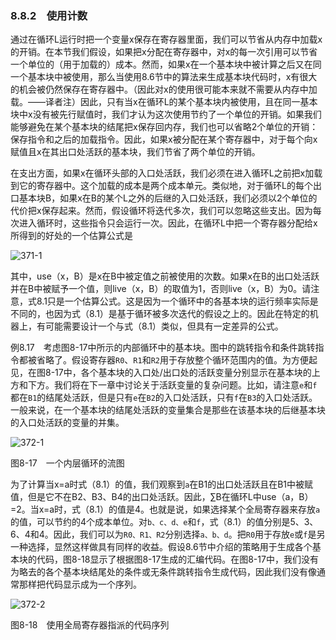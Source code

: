 ### 8.8.2　使用计数

通过在循环L运行时把一个变量x保存在寄存器里面，我们可以节省从内存中加载x的开销。在本节我们假设，如果把x分配在寄存器中，对x的每一次引用可以节省一个单位的（用于加载的）成本。然而，如果x在一个基本块中被计算之后又在同一个基本块中被使用，那么当使用8.6节中的算法来生成基本块代码时，x有很大的机会被仍然保存在寄存器中。（因此对x的使用很可能本来就不需要从内存中加载。——译者注）因此，只有当x在循环L的某个基本块内被使用，且在同一基本块中x没有被先行赋值时，我们才认为这次使用节约了一个单位的开销。如果我们能够避免在某个基本块的结尾把x保存回内存，我们也可以省略2个单位的开销：保存指令和之后的加载指令。因此，如果x被分配在某个寄存器中，对于每个向x赋值且x在其出口处活跃的基本块，我们节省了两个单位的开销。

在支出方面，如果x在循环头部的入口处活跃，我们必须在进入循环L之前把x加载到它的寄存器中。这个加载的成本是两个成本单元。类似地，对于循环L的每个出口基本块B，如果x在B的某个L之外的后继的入口处活跃，我们必须以2个单位的代价把x保存起来。然而，假设循环将迭代多次，我们可以忽略这些支出。因为每次进入循环时，这些指令只会运行一次。因此，在循环L中把一个寄存器分配给x所得到的好处的一个估算公式是

![371-1](../Images/image04592.jpeg)

其中，use（x，B）是x在B中被定值之前被使用的次数。如果x在B的出口处活跃并在B中被赋予一个值，则live（x，B）的取值为1，否则live（x，B）为0。请注意，式8.1只是一个估算公式。这是因为一个循环中的各基本块的运行频率实际是不同的，也因为式（8.1）是基于循环被多次迭代的假设之上的。因此在特定的机器上，有可能需要设计一个与式（8.1）类似，但具有一定差异的公式。

例8.17　考虑图8-17中所示的内部循环中的基本块。图中的跳转指令和条件跳转指令都被省略了。假设寄存器`R0`、`R1`和`R2`用于存放整个循环范围内的值。为方便起见，在图8-17中，各个基本块的入口处/出口处的活跃变量分别显示在基本块的上方和下方。我们将在下一章中讨论关于活跃变量的复杂问题。比如，请注意`e`和`f`都在`B1`的结尾处活跃，但是只有`e`在`B2`的入口处活跃，只有`f`在`B3`的入口处活跃。一般来说，在一个基本块的结尾处活跃的变量集合是那些在该基本块的后继基本块的入口处活跃的变量的并集。

![372-1](../Images/image04593.jpeg)

图8-17　一个内层循环的流图

为了计算当x=a时式（8.1）的值，我们观察到`a`在B1的出口处活跃且在B1中被赋值，但是它不在B2、B3、B4的出口处活跃。因此，∑B在循环L中use（a，B）=2。当x=a时，式（8.1）的值是4。也就是说，如果选择某个全局寄存器来存放`a`的值，可以节约的4个成本单位。对`b、c、d、e`和`f`，式（8.1）的值分别是5、3、6、4和4。因此，我们可以为`R0、R1、R2`分别选择`a、b、d`。把`R0`用于存放`e`或`f`是另一种选择，显然这样做具有同样的收益。假设8.6节中介绍的策略用于生成各个基本块的代码，图8-18显示了根据图8-17生成的汇编代码。在图8-17中，我们没有为略去的各个基本块结尾处的条件或无条件跳转指令生成代码，因此我们没有像通常那样把代码显示成为一个序列。

![372-2](../Images/image04594.jpeg)

图8-18　使用全局寄存器指派的代码序列